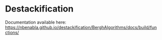 # Destackification

Documentation available here: https://nbenabla.github.io/destackification/BerghAlgorithms/docs/build/functions/
